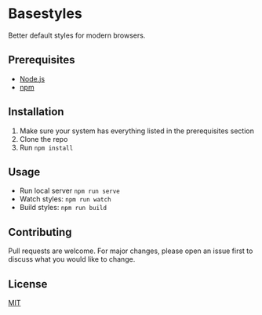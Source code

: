 # Basestyles

Better default styles for modern browsers.

## Prerequisites

- [Node.js](https://nodejs.org)
- [npm](https://www.npmjs.com)

## Installation

1. Make sure your system has everything listed in the prerequisites section
2. Clone the repo
3. Run `npm install`

## Usage

- Run local server `npm run serve`
- Watch styles: `npm run watch`
- Build styles: `npm run build`

## Contributing
Pull requests are welcome. For major changes, please open an issue first to discuss what you would like to change.

## License
[MIT](https://choosealicense.com/licenses/mit/)